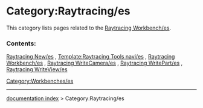 # Category:Raytracing/es
This category lists pages related to the [Raytracing Workbench/es](Raytracing_Workbench/es.md).

### Contents:

[Raytracing New/es](Raytracing_New/es.md) , [Template:Raytracing Tools navi/es](Template:Raytracing_Tools_navi/es.md) , [Raytracing Workbench/es](Raytracing_Workbench/es.md) , [Raytracing WriteCamera/es](Raytracing_WriteCamera/es.md) , [Raytracing WritePart/es](Raytracing_WritePart/es.md) , [Raytracing WriteView/es](Raytracing_WriteView/es.md)

[Category:Workbenches/es](Category:Workbenches/es.md)

---
[documentation index](../README.md) > Category:Raytracing/es
